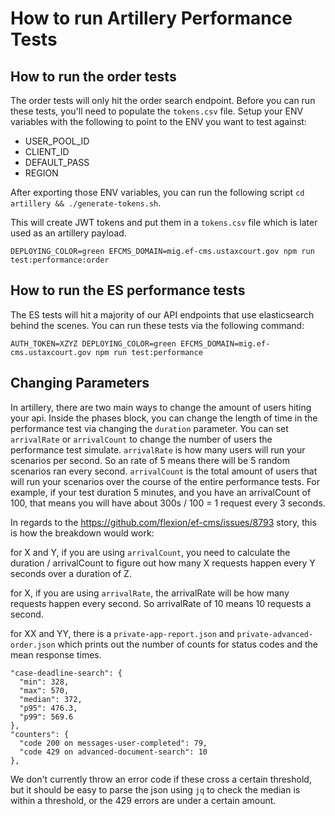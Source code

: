 # How to run Artillery Performance Tests

## How to run the order tests

The order tests will only hit the order search endpoint.  Before you can run these tests, you'll need to populate the 
`tokens.csv` file.  Setup your ENV variables with the following to point to the ENV you want to test against:

- USER_POOL_ID
- CLIENT_ID
- DEFAULT_PASS
- REGION

After exporting those ENV variables, you can run the following script `cd artillery && ./generate-tokens.sh`.

This will create JWT tokens and put them in a `tokens.csv` file which is later used as an artillery payload.

`DEPLOYING_COLOR=green EFCMS_DOMAIN=mig.ef-cms.ustaxcourt.gov npm run test:performance:order`

## How to run the ES performance tests

The ES tests will hit a majority of our API endpoints that use elasticsearch behind the scenes.  You can run these tests via the following command:

`AUTH_TOKEN=XZYZ DEPLOYING_COLOR=green EFCMS_DOMAIN=mig.ef-cms.ustaxcourt.gov npm run test:performance`


## Changing Parameters

In artillery, there are two main ways to change the amount of users hiting your api.  Inside the phases block, you can change the length of time in the performance test via changing the `duration` parameter.  You can set `arrivalRate` or `arrivalCount` to change the number of users the performance test simulate.  `arrivalRate` is how many users will run your scenarios per second.  So an rate of 5 means there will be 5 random scenarios ran every second.  `arrivalCount` is the total amount of users that will run your scenarios over the course of the entire performance tests.  For example, if your test duration 5 minutes, and you have an arrivalCount of 100, that means you will have about 300s / 100 = 1 request every 3 seconds.

In regards to the https://github.com/flexion/ef-cms/issues/8793 story, this is how the breakdown would work:

for X and Y, if you are using `arrivalCount`, you need to calculate the duration / arrivalCount to figure out how many X requests happen every Y seconds over a duration of Z.

for X, if you are using `arrivalRate`, the arrivalRate will be how many requests happen every second.  So arrivalRate of 10 means 10 requests a second.

for XX and YY, there is a `private-app-report.json` and `private-advanced-order.json` which prints out the number of counts for status codes and the mean response times. 

```
"case-deadline-search": {
  "min": 328,
  "max": 570,
  "median": 372,
  "p95": 476.3,
  "p99": 569.6
},
"counters": {
  "code 200 on messages-user-completed": 79,
  "code 429 on advanced-document-search": 10
},
```

We don't currently throw an error code if these cross a certain threshold, but it should be easy to parse the json using `jq` to check the median is within a threshold, or the 429 errors are under a certain amount.
